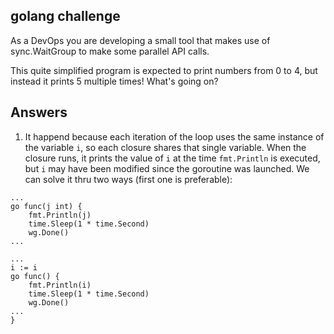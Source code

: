 ## golang challenge

As a DevOps you are developing a small tool that makes use of sync.WaitGroup
to make some parallel API calls.

This quite simplified program is expected to print numbers from 0 to 4, but instead
it prints 5 multiple times! What's going on?

## Answers

1. It happend because each iteration of the loop uses the same instance of the variable `i`, so each closure shares that single variable. When the closure runs, it prints the value of `i` at the time `fmt.Println` is executed, but `i` may have been modified since the goroutine was launched. We can solve it thru two ways (first one is preferable):

```Golang
...
go func(j int) {
    fmt.Println(j)
    time.Sleep(1 * time.Second)
    wg.Done()
...
```

```Golang
...
i := i
go func() {
    fmt.Println(i)
    time.Sleep(1 * time.Second)
    wg.Done()
...
}
```

